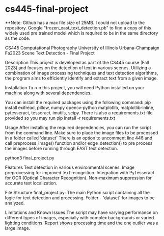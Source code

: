 # cs445-final-project
**Note: Github has a max file size of 25MB.  I could not upload to the repository.  Google "frozen_east_text_detection.pb" to find a copy of this widely used pre trained model which is required to be in the same directory as the code.

CS445 Computational Photography
University of Illinois Urbana-Champaign
Fa2023
Scene Text Detection - Final Project

Description
This project is developed as part of the CS445 course (Fall 2023) and focuses on the detection of text in various scenes. Utilizing a combination of image processing techniques and text detection algorithms, the program aims to efficiently identify and extract text from a given image.


Installation
To run this project, you will need Python installed on your machine along with several dependencies.

You can install the required packages using the following command:
pip install exifread, pillow, numpy opencv-python matplotlib, matplotlib-inline, pytesseract, tesseract, imutils, scipy.  There is also a requirements.txt file provided so you may run pip install -r requirements.txt

Usage
After installing the required dependencies, you can run the script from the command line. Make sure to place the image files to be processed in a folder called 'dataset'
There is an option to uncomment line 446 and call preprocess_image() function and/or edge_detection() to pre process the images before running through EAST text detection.


python3 final_project.py

Features
Text detection in various environmental scenes.
Image preprocessing for improved text recognition.
Integration with PyTesseract for OCR (Optical Character Recognition).
Non-maximum suppression for accurate text localization.

File Structure
final_project.py: The main Python script containing all the logic for text detection and processing.
Folder - 'dataset' for images to be analyzed.

Limitations and Known Issues
The script may have varying performance on different types of images, especially with complex backgrounds or varied lighting conditions.  Report shows processing time and the one outlier was a large image.

